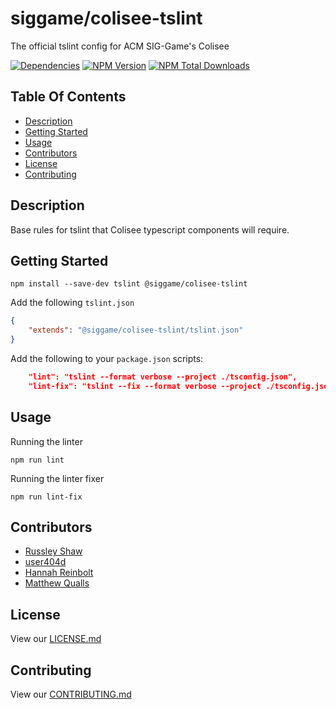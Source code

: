 # siggame/colisee-tslint

The official tslint config for ACM SIG-Game's Colisee

[![Dependencies](https://img.shields.io/david/siggame/colisee-tslint.svg)](https://github.com/siggame/colisee-tslint)
[![NPM Version](https://img.shields.io/npm/@siggame/colisee-tslint.svg?style=flat-square)](https://www.npmjs.com/package/@siggame/colisee-tslint)
[![NPM Total Downloads](https://img.shields.io/npm/dt/@siggame/colisee-tslint.svg?style=flat-square)](https://www.npmjs.com/package/@siggame/colisee-tslint)

## Table Of Contents
- [Description](#description)
- [Getting Started](#getting-started)
- [Usage](#usage)
- [Contributors](#contributors)
- [License](#license)
- [Contributing](#contributing)

## Description

Base rules for tslint that Colisee typescript components will require.

## Getting Started
```
npm install --save-dev tslint @siggame/colisee-tslint
```

Add the following `tslint.json`
```json
{
    "extends": "@siggame/colisee-tslint/tslint.json"
}
```

Add the following to your `package.json` scripts:
```json
    "lint": "tslint --format verbose --project ./tsconfig.json",
    "lint-fix": "tslint --fix --format verbose --project ./tsconfig.json"
```

## Usage

Running the linter
```
npm run lint
```

Running the linter fixer
```
npm run lint-fix
```

## Contributors
- [Russley Shaw](https://github.com/russleyshaw)
- [user404d](https://github.com/user404d)
- [Hannah Reinbolt](https://github.com/LoneGalaxy)
- [Matthew Qualls](https://github.com/MatthewQualls)

## License

View our [LICENSE.md](https://github.com/siggame/colisee/blob/master/LICENSE.md)

## Contributing

View our [CONTRIBUTING.md](https://github.com/siggame/colisee/blob/master/CONTRIBUTING.md)